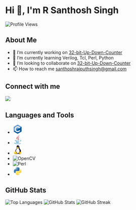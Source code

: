 # Hi 👋, I'm R Santhosh Singh

![Profile Views](https://komarev.com/ghpvc/?username=rajputhsanthoshsingh&label=Profile%20views&color=0e75b6&style=flat)

## About Me

- 🔭 I’m currently working on [32-bit-Up-Down-Counter](https://github.com/RajputhSanthoshSingh/32-bit-Up-Down-Counter)
- 🌱 I’m currently learning Verilog, Tcl, Perl, Python
- 👯 I’m looking to collaborate on [32-bit-Up-Down-Counter](https://github.com/RajputhSanthoshSingh/32-bit-Up-Down-Counter)
- 📫 How to reach me [santhoshrajputhsingh@gmail.com](mailto:santhoshrajputhsingh@gmail.com)

## Connect with me

[<img src="https://raw.githubusercontent.com/rahuldkjain/github-profile-readme-generator/master/src/images/icons/Social/linked-in-alt.svg" width="20">](https://www.linkedin.com/in/santhoshrajputh/)

## Languages and Tools

- <img src="https://raw.githubusercontent.com/devicons/devicon/master/icons/c/c-original.svg" width="30" height="30" alt="C">
- <img src="https://raw.githubusercontent.com/devicons/devicon/master/icons/java/java-original.svg" width="30" height="30" alt="Java">
- <img src="https://raw.githubusercontent.com/devicons/devicon/master/icons/linux/linux-original.svg" width="30" height="30" alt="Linux">
- <img src="https://www.vectorlogo.zone/logos/opencv/opencv-icon.svg" width="30" height="30" alt="OpenCV">
- <img src="https://api.iconify.design/logos-perl.svg" width="30" height="30" alt="Perl">
- <img src="https://raw.githubusercontent.com/devicons/devicon/master/icons/python/python-original.svg" width="30" height="30" alt="Python">

## GitHub Stats

![Top Languages](https://github-readme-stats.vercel.app/api/top-langs/?username=rajputhsanthoshsingh&show_icons=true&locale=en&layout=compact)
![GitHub Stats](https://github-readme-stats.vercel.app/api/?username=rajputhsanthoshsingh&show_icons=true&locale=en)
![GitHub Streak](https://github-readme-streak-stats.herokuapp.com/?user=rajputhsanthoshsingh)
